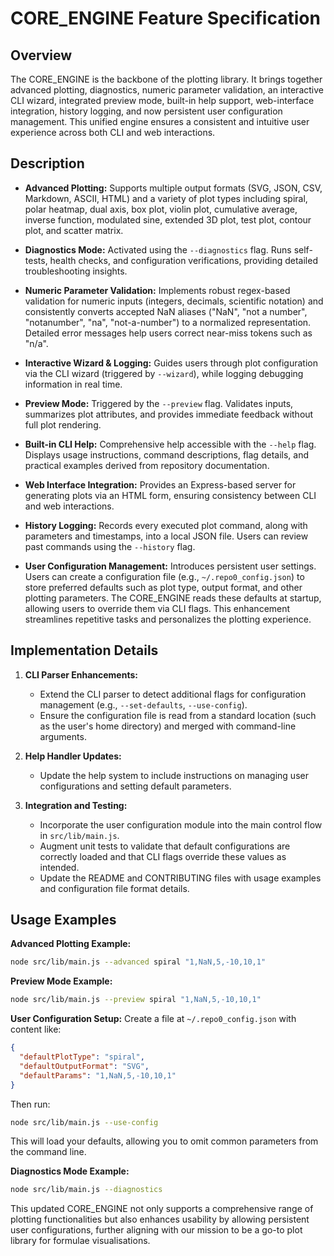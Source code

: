 # CORE_ENGINE Feature Specification

## Overview
The CORE_ENGINE is the backbone of the plotting library. It brings together advanced plotting, diagnostics, numeric parameter validation, an interactive CLI wizard, integrated preview mode, built-in help support, web-interface integration, history logging, and now persistent user configuration management. This unified engine ensures a consistent and intuitive user experience across both CLI and web interactions.

## Description
- **Advanced Plotting:** Supports multiple output formats (SVG, JSON, CSV, Markdown, ASCII, HTML) and a variety of plot types including spiral, polar heatmap, dual axis, box plot, violin plot, cumulative average, inverse function, modulated sine, extended 3D plot, test plot, contour plot, and scatter matrix.

- **Diagnostics Mode:** Activated using the `--diagnostics` flag. Runs self-tests, health checks, and configuration verifications, providing detailed troubleshooting insights.

- **Numeric Parameter Validation:** Implements robust regex-based validation for numeric inputs (integers, decimals, scientific notation) and consistently converts accepted NaN aliases ("NaN", "not a number", "notanumber", "na", "not-a-number") to a normalized representation. Detailed error messages help users correct near-miss tokens such as "n/a".

- **Interactive Wizard & Logging:** Guides users through plot configuration via the CLI wizard (triggered by `--wizard`), while logging debugging information in real time.

- **Preview Mode:** Triggered by the `--preview` flag. Validates inputs, summarizes plot attributes, and provides immediate feedback without full plot rendering.

- **Built-in CLI Help:** Comprehensive help accessible with the `--help` flag. Displays usage instructions, command descriptions, flag details, and practical examples derived from repository documentation.

- **Web Interface Integration:** Provides an Express-based server for generating plots via an HTML form, ensuring consistency between CLI and web interactions.

- **History Logging:** Records every executed plot command, along with parameters and timestamps, into a local JSON file. Users can review past commands using the `--history` flag.

- **User Configuration Management:** Introduces persistent user settings. Users can create a configuration file (e.g., `~/.repo0_config.json`) to store preferred defaults such as plot type, output format, and other plotting parameters. The CORE_ENGINE reads these defaults at startup, allowing users to override them via CLI flags. This enhancement streamlines repetitive tasks and personalizes the plotting experience.

## Implementation Details
1. **CLI Parser Enhancements:**
   - Extend the CLI parser to detect additional flags for configuration management (e.g., `--set-defaults`, `--use-config`).
   - Ensure the configuration file is read from a standard location (such as the user's home directory) and merged with command-line arguments.

2. **Help Handler Updates:**
   - Update the help system to include instructions on managing user configurations and setting default parameters.

3. **Integration and Testing:**
   - Incorporate the user configuration module into the main control flow in `src/lib/main.js`.
   - Augment unit tests to validate that default configurations are correctly loaded and that CLI flags override these values as intended.
   - Update the README and CONTRIBUTING files with usage examples and configuration file format details.

## Usage Examples

**Advanced Plotting Example:**
```bash
node src/lib/main.js --advanced spiral "1,NaN,5,-10,10,1"
```

**Preview Mode Example:**
```bash
node src/lib/main.js --preview spiral "1,NaN,5,-10,10,1"
```

**User Configuration Setup:**
Create a file at `~/.repo0_config.json` with content like:
```json
{
  "defaultPlotType": "spiral",
  "defaultOutputFormat": "SVG",
  "defaultParams": "1,NaN,5,-10,10,1"
}
```
Then run:
```bash
node src/lib/main.js --use-config
```
This will load your defaults, allowing you to omit common parameters from the command line.

**Diagnostics Mode Example:**
```bash
node src/lib/main.js --diagnostics
```

This updated CORE_ENGINE not only supports a comprehensive range of plotting functionalities but also enhances usability by allowing persistent user configurations, further aligning with our mission to be a go-to plot library for formulae visualisations.
